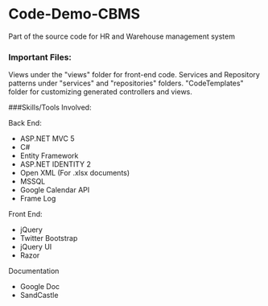 # Code-Demo-CBMS
Part of the source code for HR and Warehouse management system

### Important Files:
Views under the "views" folder for front-end code.
Services and Repository patterns under "services" and "repositories" folders.
"CodeTemplates" folder for customizing generated controllers and views.

###Skills/Tools Involved:

Back End:

* ASP.NET MVC 5
* C#
* Entity Framework
* ASP.NET IDENTITY 2
* Open XML (For .xlsx documents)
* MSSQL
* Google Calendar API
* Frame Log

Front End:

* jQuery
* Twitter Bootstrap
* jQuery UI
* Razor

Documentation

* Google Doc
* SandCastle